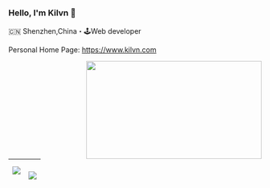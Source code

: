 ### Hello, I'm Kilvn 👋

🇨🇳 Shenzhen,China・🕹Web developer

Personal Home Page: https://www.kilvn.com

<img align="right" src="https://media.tenor.com/S5qCffxIFdUAAAAC/the-muppet-kermit-the-frog.gif" width="349" height="195" />

<br><br>

| <a><img align="center" src="https://github-readme-stats.vercel.app/api?username=kilvn&show_icons=true&icon_color=805AD5&text_color=718096&bg_color=ffffff&hide_title=true&show_owner=true" /></a> | <a><br/><img align="center" src="https://github-readme-stats.vercel.app/api/top-langs/?username=kilvn"></a> |
| ------------------------------------------------------------------------------------------------------------------------------ | ---------------------------------------------------------------------------------------------------------------------------- |
